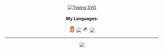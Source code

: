 <p align="center"> 
  <a href="https://git.io/typing-svg">
    <img src="https://readme-typing-svg.herokuapp.com?font=Fira+Code&size=15&pause=1000&color=F7F7F7&center=true&vCenter=true&width=435&lines=I+hate+Roblox+skids" alt="Typing SVG" />
  </a>
  <a href="https://github.com/marvcolol">
    <p align="center">
    </p>
  </a>

  <h4 align="center">My Languages:</h4>
  <p align="center">
    <code><img height="20" src="https://raw.githubusercontent.com/github/explore/main/topics/html/html.png"></code>
    <code><img height="20" src="https://upload.wikimedia.org/wikipedia/commons/5/5f/Programmer_icon.png"></code>
    <code><img height="20" src="https://raw.githubusercontent.com/github/explore/main/topics/python/python.png"></code>
    <code><img height="20" src="https://upload.wikimedia.org/wikipedia/commons/4/46/Batch_file_icon.svg"></code>
  </p>

  ---

  <p align="center"> 
    <img src="https://discord.c99.nl/widget/theme-4/1164692424522735616.png" />
  </p>
</p>
